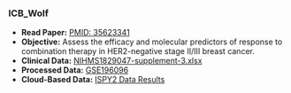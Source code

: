 ### ICB_Wolf

- **Read Paper:** [PMID: 35623341](https://pubmed.ncbi.nlm.nih.gov/35623341/)
- **Objective:** Assess the efficacy and molecular predictors of response to combination therapy in HER2-negative stage II/III breast cancer.
- **Clinical Data:** [NIHMS1829047-supplement-3.xlsx](https://www.ncbi.nlm.nih.gov/pmc/articles/PMC6721896/)
- **Processed Data:** [GSE196096](https://www.ncbi.nlm.nih.gov/geo/query/acc.cgi?acc=GSE194040)
- **Cloud-Based Data:** [ISPY2 Data Results]([https://www.ispytrials.org/results/data](https://www.quantumleaphealth.org/for-patients/i-spy-trials/about-i-spy-2-trials/))

